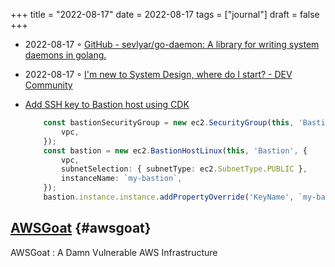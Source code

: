+++
title = "2022-08-17"
date = 2022-08-17
tags = ["journal"]
draft = false
+++

-   2022-08-17 ◦ [GitHub - sevlyar/go-daemon: A library for writing system daemons in golang.](https://github.com/sevlyar/go-daemon)
-   2022-08-17 ◦ [I'm new to System Design, where do I start? - DEV Community](https://dev.to/educative/im-new-to-system-design-where-do-i-start-1kie)
-   [Add SSH key to Bastion host using CDK](https://stackoverflow.com/questions/60041500/create-associate-ssh-keypair-to-an-ec2-instance-with-the-cdk)

    ```typescript
        const bastionSecurityGroup = new ec2.SecurityGroup(this, 'BastionSecurityGroup', {
            vpc,
        });
        const bastion = new ec2.BastionHostLinux(this, 'Bastion', {
            vpc,
            subnetSelection: { subnetType: ec2.SubnetType.PUBLIC },
            instanceName: `my-bastion`,
        });
        bastion.instance.instance.addPropertyOverride('KeyName', `my-bastion-key`);
    ```


## [AWSGoat](https://github.com/ine-labs/AWSGoat) {#awsgoat}

AWSGoat : A Damn Vulnerable AWS Infrastructure